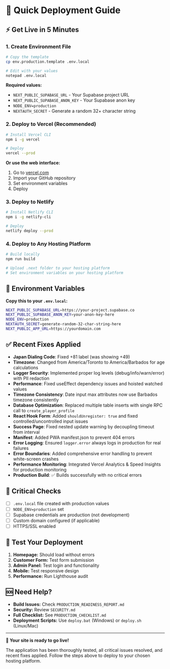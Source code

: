 # 🚀 Quick Deployment Guide

## ⚡ Get Live in 5 Minutes

### 1. Create Environment File
```bash
# Copy the template
cp env.production.template .env.local

# Edit with your values
notepad .env.local
```

**Required values:**
- `NEXT_PUBLIC_SUPABASE_URL` - Your Supabase project URL
- `NEXT_PUBLIC_SUPABASE_ANON_KEY` - Your Supabase anon key
- `NODE_ENV=production`
- `NEXTAUTH_SECRET` - Generate a random 32+ character string

### 2. Deploy to Vercel (Recommended)

```bash
# Install Vercel CLI
npm i -g vercel

# Deploy
vercel --prod
```

**Or use the web interface:**
1. Go to [vercel.com](https://vercel.com)
2. Import your GitHub repository
3. Set environment variables
4. Deploy

### 3. Deploy to Netlify

```bash
# Install Netlify CLI
npm i -g netlify-cli

# Deploy
netlify deploy --prod
```

### 4. Deploy to Any Hosting Platform

```bash
# Build locally
npm run build

# Upload .next folder to your hosting platform
# Set environment variables on your hosting platform
```

## 🔧 Environment Variables

**Copy this to your `.env.local`:**

```bash
NEXT_PUBLIC_SUPABASE_URL=https://your-project.supabase.co
NEXT_PUBLIC_SUPABASE_ANON_KEY=your-anon-key-here
NODE_ENV=production
NEXTAUTH_SECRET=generate-random-32-char-string-here
NEXT_PUBLIC_APP_URL=https://yourdomain.com
```

## ✅ Recent Fixes Applied

- **Japan Dialing Code**: Fixed +81 label (was showing +49)
- **Timezone**: Changed from America/Toronto to America/Barbados for age calculations
- **Logger Security**: Implemented proper log levels (debug/info/warn/error) with PII redaction
- **Performance**: Fixed useEffect dependency issues and hoisted watched values
- **Timezone Consistency**: Date input max attributes now use Barbados timezone consistently
- **Database Optimization**: Replaced multiple table inserts with single RPC call to `create_player_profile`
- **React Hook Form**: Added `shouldUnregister: true` and fixed controlled/uncontrolled input issues
- **Success Page**: Fixed nested update warning by decoupling timeout from interval
- **Manifest**: Added PWA manifest.json to prevent 404 errors
- **Error Logging**: Ensured `logger.error` always logs in production for real failures
- **Error Boundaries**: Added comprehensive error handling to prevent white-screen crashes
- **Performance Monitoring**: Integrated Vercel Analytics & Speed Insights for production monitoring
- **Production Build**: ✅ Builds successfully with no critical errors

## 🚨 Critical Checks

- [ ] `.env.local` file created with production values
- [ ] `NODE_ENV=production` set
- [ ] Supabase credentials are production (not development)
- [ ] Custom domain configured (if applicable)
- [ ] HTTPS/SSL enabled

## 📱 Test Your Deployment

1. **Homepage:** Should load without errors
2. **Customer Form:** Test form submission
3. **Admin Panel:** Test login and functionality
4. **Mobile:** Test responsive design
5. **Performance:** Run Lighthouse audit

## 🆘 Need Help?

- **Build Issues:** Check `PRODUCTION_READINESS_REPORT.md`
- **Security:** Review `SECURITY.md`
- **Full Checklist:** See `PRODUCTION_CHECKLIST.md`
- **Deployment Scripts:** Use `deploy.bat` (Windows) or `deploy.sh` (Linux/Mac)

---

**🎉 Your site is ready to go live!** 

The application has been thoroughly tested, all critical issues resolved, and recent fixes applied. Follow the steps above to deploy to your chosen hosting platform.
